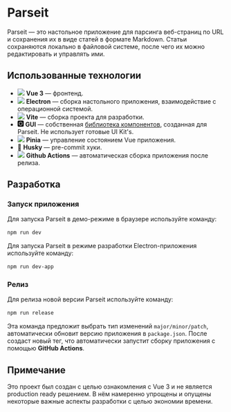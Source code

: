 # Parseit

Parseit — это настольное приложение для парсинга веб-страниц по URL и сохранения их в виде статей в формате Markdown. Статьи сохраняются локально в файловой системе, после чего их можно редактировать и управлять ими.

## Использованные технологии

- <img src="https://vuejs.org/images/logo.png" width="14"> **Vue 3** — фронтенд.
- <img src="https://www.electronjs.org/assets/img/logo.svg" width="14"/> **Electron** — сборка настольного приложения, взаимодействие с операционной системой.
- <img src="https://vitejs.dev/logo.svg" width="14"/> **Vite** — сборка проекта для разработки.
- <img src="./public/gui.svg" width="14"/> **GUI** — собственная [библиотека компонентов](https://github.com/kirillgalushko/gui), созданная для Parseit. Не использует готовые UI Kit's.
- <img src="https://pinia.vuejs.org/logo.svg" width="14"/> **Pinia** — управление состоянием Vue приложения.
- 🐶 **Husky** — pre-commit хуки.
- <img src="https://github.githubassets.com/favicons/favicon-dark.png" width="14"/> **Github Actions** — автоматическая сборка приложения после релиза.

## Разработка

### Запуск приложения

Для запуска Parseit в демо-режиме в браузере используйте команду:

```bash
npm run dev
```

Для запуска Parseit в режиме разработки Electron-приложения используйте команду:

```bash
npm run dev-app
```

### Релиз

Для релиза новой версии Parseit используйте команду:

```bash
npm run release
```

Эта команда предложит выбрать тип изменений `major/minor/patch`, автоматически обновит версию приложения в `package.json`. После создаст новый тег, что автоматически запустит сборку приложения с помощью **GitHub Actions**.


## Примечание

Это проект был создан с целью ознакомления с Vue 3 и не является production ready решением.
В нём намеренно упрощены и опущены некоторые важные аспекты разработки с целью экономии времени.

